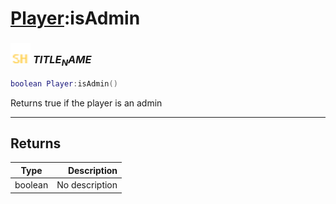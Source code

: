 # [Player](../player/README.md):isAdmin

### <img src="../../.gitbook/assets/shared.png" width="32" height="32" /> $TITLE_NAME$

```lua
boolean Player:isAdmin()
```

Returns true if the player is an admin<br>

-----------------
## Returns

| Type   | Description |
| ------ | ----------: |
| boolean | No description |
